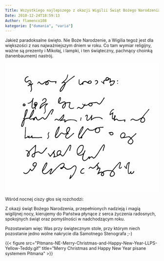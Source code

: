 ```yaml
---
Title: Wszystkiego najlepszego z okazji Wigilii Świąt Bożego Narodzenia
Date: 2010-12-24T18:59:13
Author: flamenco108
kategorie: ["dumania", "varia"]
---
```


Jakież paradoksalne święto. Nie Boże Narodzenie, a Wigilia tegoż jest
dla większości z nas najważniejszym dniem w roku. Co tam wymiar
religijny, ważne są prezenty i Mikołaj, i lampki, i ten świąteczny,
pachnący choinką (tanenbaumem) nastrój.


![](zyczenia_wigilia-20102.png)

Wśród nocnej ciszy głos się rozchodzi:

Z okazji świąt Bożego Narodzenia, przepełnionych nadzieją i magią wigilijnej nocy, kierujemy do Państwa płynące z serca życzenia radosnych, spokojnych świąt oraz pomyślności w nadchodzącym roku.

Pozostawiam więc Was przy świątecznym stole, przy którym niech
pozostanie jedno wolne nakrycie dla Samotnego Stenografa ;-)


<!-- ![](Pitmans-NE-Merry-Christmas-and-Happy-New-Year-LLPS-Yellow-Teddy.gif){width="400" height="81"}]({filename}/wp-images/uploads/2010/12/Pitmans-NE-Merry-Christmas-and-Happy-New-Year-LLPS-Yellow-Teddy.gif)
  Merry Christmas and Happy New Year pisane systemem Pitmana -->
  
  {{< figure src="Pitmans-NE-Merry-Christmas-and-Happy-New-Year-LLPS-Yellow-Teddy.gif" title="Merry Christmas and Happy New Year pisane systemem Pitmana" >}}